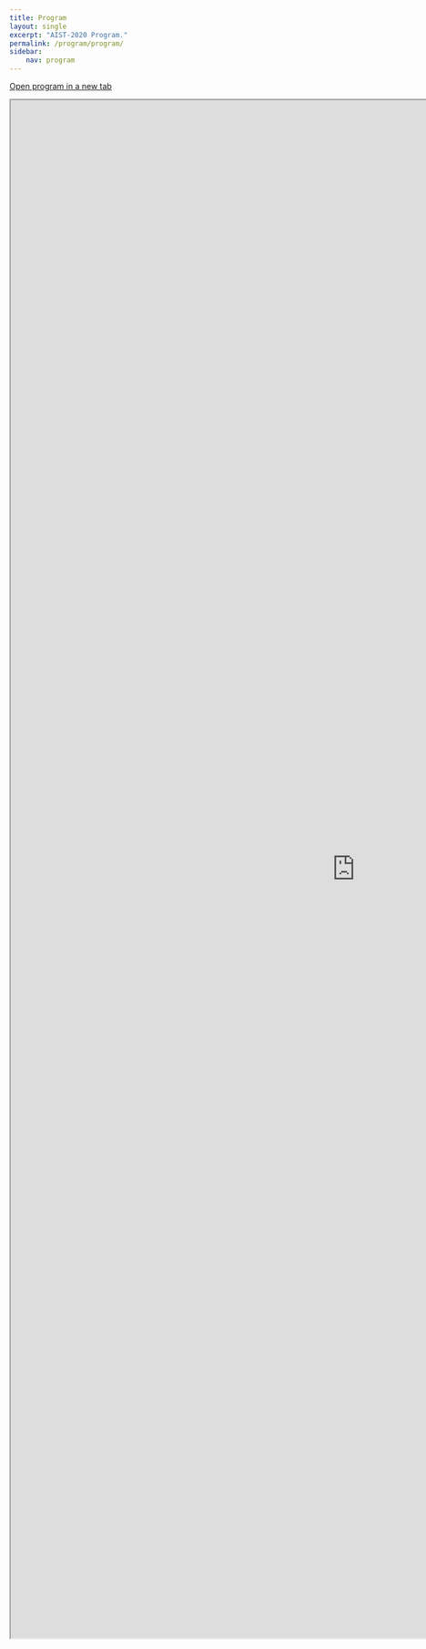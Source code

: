 ```yaml
---
title: Program
layout: single
excerpt: "AIST-2020 Program."
permalink: /program/program/
sidebar: 
    nav: program
---
```


[Open program in a new tab](https://docs.google.com/spreadsheets/d/e/2PACX-1vSVJSm7I-8kUadwde07g7cZF7wOWBVVTBoTGq77WKv-p6qbGfzlR2FjDNtrBOaYul5zQWBcfdMdDMn7/pubhtml?gid=506510001&single=true) 

<iframe width="1210" height="2700" src="https://docs.google.com/spreadsheets/d/e/2PACX-1vSVJSm7I-8kUadwde07g7cZF7wOWBVVTBoTGq77WKv-p6qbGfzlR2FjDNtrBOaYul5zQWBcfdMdDMn7/pubhtml?gid=506510001&amp;single=true&amp;widget=true&amp;headers=false"></iframe>
